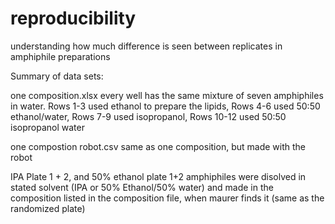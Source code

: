 # reproducibility
understanding how much difference is seen between replicates in amphiphile preparations

Summary of data sets:

one composition.xlsx every well has the same mixture of seven amphiphiles in water. Rows 1-3 used ethanol to prepare the lipids, Rows 4-6 used 50:50 ethanol/water, Rows 7-9 used isopropanol, Rows 10-12 used 50:50 isopropanol water 

one compostion robot.csv same as one composition, but made with the robot

IPA Plate 1 + 2, and 50% ethanol plate 1+2 amphiphiles were disolved in stated solvent (IPA or 50% Ethanol/50% water) and made in the composition listed in the composition file, when maurer finds it (same as the randomized plate)
